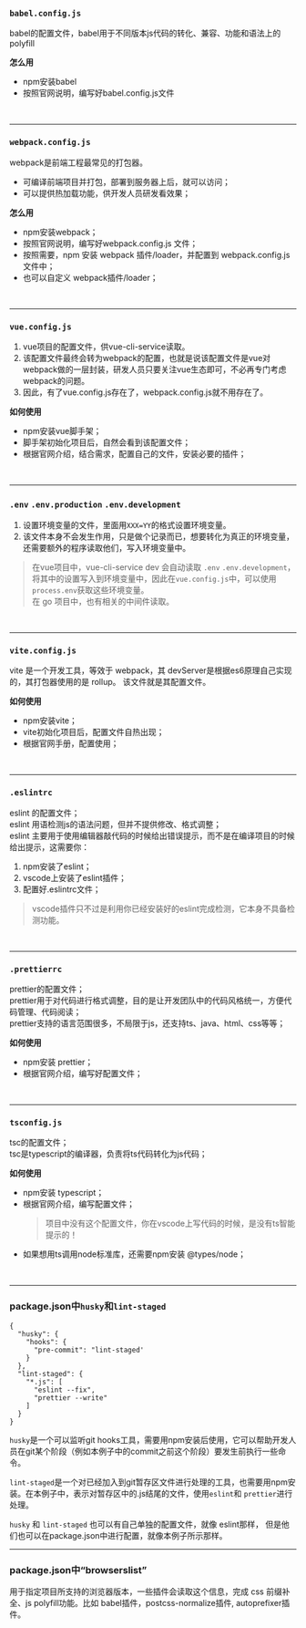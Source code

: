 ### `babel.config.js`
babel的配置文件，babel用于不同版本js代码的转化、兼容、功能和语法上的polyfill  

**怎么用**
* npm安装babel
* 按照官网说明，编写好babel.config.js文件
  
<br>

---

### `webpack.config.js`
webpack是前端工程最常见的打包器。
* 可编译前端项目并打包，部署到服务器上后，就可以访问；
* 可以提供热加载功能，供开发人员研发看效果；
  
**怎么用**
* npm安装webpack；
* 按照官网说明，编写好webpack.config.js 文件；
* 按照需要，npm 安装 webpack 插件/loader，并配置到 webpack.config.js 文件中；
* 也可以自定义 webpack插件/loader；

<br>

---

### `vue.config.js`
1. vue项目的配置文件，供vue-cli-service读取。  
2. 该配置文件最终会转为webpack的配置，也就是说该配置文件是vue对webpack做的一层封装，研发人员只要关注vue生态即可，不必再专门考虑webpack的问题。  
3. 因此，有了vue.config.js存在了，webpack.config.js就不用存在了。

**如何使用**
* npm安装vue脚手架；
* 脚手架初始化项目后，自然会看到该配置文件；
* 根据官网介绍，结合需求，配置自己的文件，安装必要的插件；
  
<br>

---

### `.env` `.env.production` `.env.development`
1. 设置环境变量的文件，里面用`XXX=YY`的格式设置环境变量。  
2. 该文件本身不会发生作用，只是做个记录而已，想要转化为真正的环境变量，还需要额外的程序读取他们，写入环境变量中。  
> 在vue项目中，vue-cli-service dev 会自动读取 `.env` `.env.development`，将其中的设置写入到环境变量中，因此在`vue.config.js`中，可以使用 `process.env`获取这些环境变量。  
> 在 go 项目中，也有相关的中间件读取。

<br>

---

### `vite.config.js`
vite 是一个开发工具，等效于 webpack，其 devServer是根据es6原理自己实现的，其打包器使用的是 rollup。 该文件就是其配置文件。

**如何使用**
* npm安装vite；
* vite初始化项目后，配置文件自热出现；
* 根据官网手册，配置使用；
  
<br>

---

### `.eslintrc`
eslint 的配置文件；  
eslint 用语检测js的语法问题，但并不提供修改、格式调整；  
eslint 主要用于使用编辑器敲代码的时候给出错误提示，而不是在编译项目的时候给出提示，这需要你：
1. npm安装了eslint；
2. vscode上安装了eslint插件；
3. 配置好.eslintrc文件；
> vscode插件只不过是利用你已经安装好的eslint完成检测，它本身不具备检测功能。

<br>

---

### `.prettierrc`
prettier的配置文件；  
prettier用于对代码进行格式调整，目的是让开发团队中的代码风格统一，方便代码管理、代码阅读；  
prettier支持的语言范围很多，不局限于js，还支持ts、java、html、css等等；

**如何使用** 
* npm安装 prettier；
* 根据官网介绍，编写好配置文件；

<br>

---

### `tsconfig.js`
tsc的配置文件；  
tsc是typescript的编译器，负责将ts代码转化为js代码；

**如何使用** 
* npm安装 typescript；
* 根据官网介绍，编写配置文件；
  > 项目中没有这个配置文件，你在vscode上写代码的时候，是没有ts智能提示的！
* 如果想用ts调用node标准库，还需要npm安装 @types/node；

<br>

---

### package.json中`husky`和`lint-staged`
```
{
  "husky": {
    "hooks": {
      "pre-commit": "lint-staged'
    }
  },
  "lint-staged": {
    "*.js": [
      "eslint --fix",
      "prettier --write"
    ]
  }
}
```

`husky`是一个可以监听git hooks工具，需要用npm安装后使用，它可以帮助开发人员在git某个阶段（例如本例子中的commit之前这个阶段）要发生前执行一些命令。

`lint-staged`是一个对已经加入到git暂存区文件进行处理的工具，也需要用npm安装。在本例子中，表示对暂存区中的.js结尾的文件，使用`eslint`和 `prettier`进行处理。

`husky` 和  `lint-staged` 也可以有自己单独的配置文件，就像 eslint那样，
但是他们也可以在package.json中进行配置，就像本例子所示那样。

---

### package.json中“browserslist”
用于指定项目所支持的浏览器版本，一些插件会读取这个信息，完成 css 前缀补全、js polyfill功能。比如 babel插件，postcss-normalize插件, autoprefixer插件。
